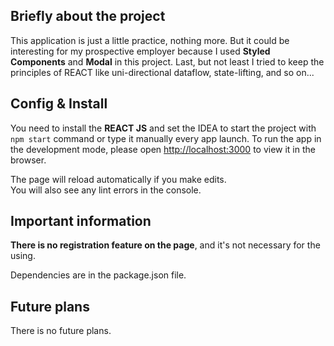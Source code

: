 ## Briefly about the project

This application is just a little practice, nothing more. But it could be interesting for my prospective employer because I used **Styled Components** and **Modal** in this project. Last, but not least I tried to keep the principles of REACT like uni-directional dataflow, state-lifting, and so on...

## Config & Install

You need to install the **REACT JS** and set the IDEA to start the project with `npm start` command or type it manually every app launch.
To run the app in the development mode, please open [http://localhost:3000](http://localhost:3000) to view it in the browser.

The page will reload automatically if you make edits.<br>
You will also see any lint errors in the console.

## Important information

**There is no registration feature on the page**, and it's not necessary for the using.

Dependencies are in the package.json file.

## Future plans

There is no future plans.
